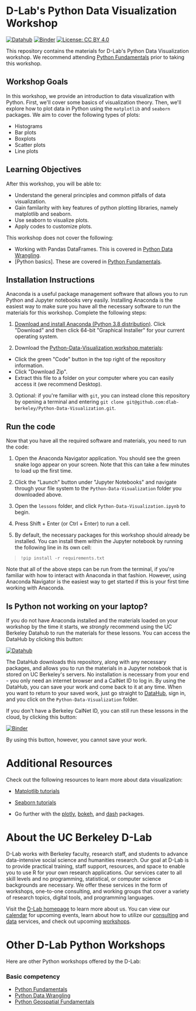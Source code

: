 # D-Lab's Python Data Visualization Workshop

[![Datahub](https://img.shields.io/badge/launch-datahub-blue)](https://datahub.berkeley.edu/hub/user-redirect/git-pull?repo=https%3A%2F%2Fgithub.com%2Fdlab-berkeley%2FPython-Data-Visualization&urlpath=tree%2FPython-Data-Visualization%2F&branch=main) [![Binder](http://mybinder.org/badge.svg)](https://mybinder.org/v2/gh/dlab-berkeley/Python-Data-Visualization/HEAD)
[![License: CC BY 4.0](https://img.shields.io/badge/License-CC_BY_4.0-lightgrey.svg)](https://creativecommons.org/licenses/by/4.0/)

This repository contains the materials for D-Lab's Python Data Visualization workshop. We
recommend attending [Python Fundamentals](https://github.com/dlab-berkeley/python-fundamentals) prior to taking this workshop.

## Workshop Goals

In this workshop, we provide an introduction to data visualization with Python. First, we'll cover some basics of visualization theory. Then, we'll explore how to plot data in Python using the `matplotlib` and `seaborn` packages. We aim to cover the following types of plots:

* Histograms
* Bar plots
* Boxplots
* Scatter plots
* Line plots

## Learning Objectives

After this workshop, you will be able to:

- Understand the general principles and common pitfalls of data visualization.
- Gain familarity with key features of python plotting libraries, namely matplotlib and seaborn.
- Use seaborn to visualize plots.
- Apply codes to customize plots.

This workshop does not cover the following:

- Working with Pandas DataFrames. This is covered in [Python Data Wrangling](https://github.com/dlab-berkeley/Python-Data-Wrangling).
- [Python basics]. These are covered in [Python Fundamentals](https://github.com/dlab-berkeley/Python-Fundamentals).


## Installation Instructions

Anaconda is a useful package management software that allows you to run Python and Jupyter notebooks very easily. Installing Anaconda is the easiest way to make sure you have all the necessary software to run the materials for this workshop. Complete the following steps:

1. [Download and install Anaconda (Python 3.8 distribution)](https://www.anaconda.com/products/individual). Click "Download" and then click 64-bit "Graphical Installer" for your current operating system.

2. Download the [Python-Data-Visualization workshop materials](https://github.com/dlab-berkeley/Python-Data-Visualization):

* Click the green "Code" button in the top right of the repository information.
* Click "Download Zip".
* Extract this file to a folder on your computer where you can easily access it (we recommend Desktop).

3. Optional: if you're familiar with `git`, you can instead clone this repository by opening a terminal and entering `git clone git@github.com:dlab-berkeley/Python-Data-Visualization.git`.

## Run the code

Now that you have all the required software and materials, you need to run the code:

1. Open the Anaconda Navigator application. You should see the green snake logo appear on your screen. Note that this can take a few minutes to load up the first time. 

2. Click the "Launch" button under "Jupyter Notebooks" and navigate through your file system to the `Python-Data-Visualization` folder you downloaded above.

3. Open the `lessons` folder, and click `Python-Data-Visualization.ipynb` to begin.

4. Press Shift + Enter (or Ctrl + Enter) to run a cell.

5. By default, the necessary packages for this workshop should already be installed. You can install them within the Jupyter notebook by running the following line in its own cell:

> ```!pip install -r requirements.txt```

Note that all of the above steps can be run from the terminal, if you're familiar with how to interact with Anaconda in that fashion. However, using Anaconda Navigator is the easiest way to get started if this is your first time working with Anaconda.

## Is Python not working on your laptop? 

If you do not have Anaconda installed and the materials loaded on your workshop by the time it starts, we *strongly* recommend using the UC Berkeley Datahub to run the materials for these lessons. You can access the DataHub by clicking this button: 

[![Datahub](https://img.shields.io/badge/launch-datahub-blue)](https://datahub.berkeley.edu/hub/user-redirect/git-pull?repo=https%3A%2F%2Fgithub.com%2Fdlab-berkeley%2FPython-Data-Visualization&urlpath=tree%2FPython-Data-Visualization%2F&branch=main)

The DataHub downloads this repository, along with any necessary packages, and allows you to run the materials in a Jupyter notebook that is stored on UC Berkeley's servers. No installation is necessary from your end - you only need an internet browser and a CalNet ID to log in. By using the DataHub, you can save your work and come back to it at any time. When you want to return to your saved work, just go straight to [DataHub](https://datahub.berkeley.edu), sign in, and you click on the `Python-Data-Visualization` folder.

If you don't have a Berkeley CalNet ID, you can still run these lessons in the cloud, by clicking this button:

[![Binder](http://mybinder.org/badge.svg)](https://mybinder.org/v2/gh/dlab-berkeley/Python-Data-Visualization/HEAD)

By using this button, however, you cannot save your work.

# Additional Resources

Check out the following resources to learn more about data visualization:

* [Matplotlib tutorials](https://matplotlib.org/stable/tutorials/index.html)

* [Seaborn tutorials](https://seaborn.pydata.org/tutorial.html)

* Go further with the [plotly](https://plotly.com/), [bokeh](http://docs.bokeh.org/en/latest/), and [dash](https://plotly.com/dash/) packages.

# About the UC Berkeley D-Lab

D-Lab works with Berkeley faculty, research staff, and students to advance data-intensive social science and humanities research. Our goal at D-Lab is to provide practical training, staff support, resources, and space to enable you to use R for your own research applications. Our services cater to all skill levels and no programming, statistical, or computer science backgrounds are necessary. We offer these services in the form of workshops, one-to-one consulting, and working groups that cover a variety of research topics, digital tools, and programming languages.  

Visit the [D-Lab homepage](https://dlab.berkeley.edu/) to learn more about us. You can view our [calendar](https://dlab.berkeley.edu/events/calendar) for upcoming events, learn about how to utilize our [consulting](https://dlab.berkeley.edu/consulting) and [data](https://dlab.berkeley.edu/data) services, and check out upcoming [workshops](https://dlab.berkeley.edu/events/workshops).

# Other D-Lab Python Workshops

Here are other Python workshops offered by the D-Lab:

### Basic competency

* [Python Fundamentals](https://github.com/dlab-berkeley/python-fundamentals)
* [Python Data Wrangling](https://github.com/dlab-berkeley/Python-Data-Wrangling)
* [Python Geospatial Fundamentals](https://github.com/dlab-berkeley/Python-Geospatial-Fundamentals)
